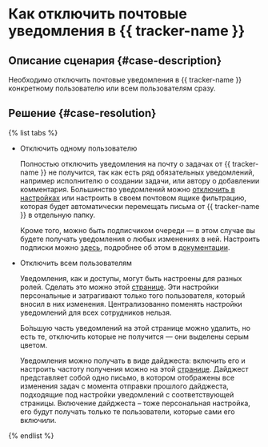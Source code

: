 # Как отключить почтовые уведомления в {{ tracker-name }}


## Описание сценария {#case-description}

Необходимо отключить почтовые уведомления в {{ tracker-name }} конкретному пользователю или всем пользователям сразу.

## Решение {#case-resolution}

{% list tabs %}

- Отключить одному пользователю
    
    Полностью отключить уведомления на почту о задачах от {{ tracker-name }} не получится, так как есть ряд обязательных уведомлений, например исполнителю о создании задачи, или автору о добавлении комментария. Большинство уведомлений можно [отключить в настройках](https://tracker.yandex.ru/subscriptions/roles) или настроить в своем почтовом ящике фильтрацию, которая будет автоматически перемещать письма от {{ tracker-name }} в отдельную папку.

    Кроме того, можно быть подписчиком очереди — в этом случае вы будете получать уведомления о любых изменениях в ней. Настроить подписки можно [здесь](https://tracker.yandex.ru/subscriptions/manage), подробнее об этом в [документации](../../../tracker/manager/subscriptions.md).

- Отключить всем пользователям
    
    Уведомления, как и доступы, могут быть настроены для разных ролей. Сделать это можно этой [странице](https://tracker.yandex.ru/subscriptions/roles?from=head-menu). Эти настройки персональные и затрагивают только того пользователя, который вносил в них изменения. Централизованно поменять настройки уведомлений для всех сотрудников нельзя.

    Бо́льшую часть уведомлений на этой странице можно удалить, но есть те, отключить которые не получится — они выделены серым цветом. 
    
    Уведомления можно получать в виде дайджеста: включить его и настроить частоту получения можно на этой [странице](https://tracker.yandex.ru/settings?from=head-menu). Дайджест представляет собой одно письмо, в котором отображены все изменения задач с момента отправки прошлого дайджеста, подходящие под настройки уведомлений с соответствующей страницы. Включение дайджеста – тоже персональная настройка, его будут получать только те пользователи, которые сами его включили.

{% endlist %}
